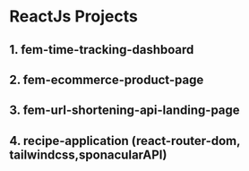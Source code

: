 # ReactJs Projects

## 1. fem-time-tracking-dashboard
## 2. fem-ecommerce-product-page
## 3. fem-url-shortening-api-landing-page
## 4. recipe-application (react-router-dom, tailwindcss,sponacularAPI)